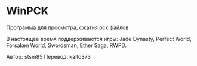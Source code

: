 # WinPCK
Программа для просмотра, сжатия pck файлов

В настоящее время поддерживаются игры: Jade Dynasty, Perfect World, Forsaken World, Swordsman, Ether Saga, RWPD.

Автор: stsm85
Перевод: kaito373
